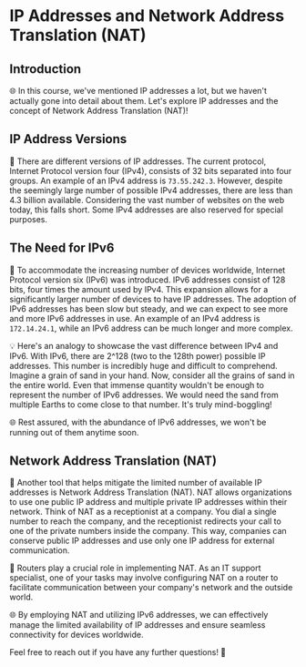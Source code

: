 # IP Addresses and Network Address Translation (NAT)

## Introduction
🌐 In this course, we've mentioned IP addresses a lot, but we haven't actually gone into detail about them. Let's explore IP addresses and the concept of Network Address Translation (NAT)!

## IP Address Versions
🔢 There are different versions of IP addresses. The current protocol, Internet Protocol version four (IPv4), consists of 32 bits separated into four groups. An example of an IPv4 address is `73.55.242.3`. However, despite the seemingly large number of possible IPv4 addresses, there are less than 4.3 billion available. Considering the vast number of websites on the web today, this falls short. Some IPv4 addresses are also reserved for special purposes.

## The Need for IPv6
🔁 To accommodate the increasing number of devices worldwide, Internet Protocol version six (IPv6) was introduced. IPv6 addresses consist of 128 bits, four times the amount used by IPv4. This expansion allows for a significantly larger number of devices to have IP addresses. The adoption of IPv6 addresses has been slow but steady, and we can expect to see more and more IPv6 addresses in use. An example of an IPv4 address is `172.14.24.1`, while an IPv6 address can be much longer and more complex.

💡 Here's an analogy to showcase the vast difference between IPv4 and IPv6. With IPv6, there are 2^128 (two to the 128th power) possible IP addresses. This number is incredibly huge and difficult to comprehend. Imagine a grain of sand in your hand. Now, consider all the grains of sand in the entire world. Even that immense quantity wouldn't be enough to represent the number of IPv6 addresses. We would need the sand from multiple Earths to come close to that number. It's truly mind-boggling!

🌐 Rest assured, with the abundance of IPv6 addresses, we won't be running out of them anytime soon.

## Network Address Translation (NAT)
🔀 Another tool that helps mitigate the limited number of available IP addresses is Network Address Translation (NAT). NAT allows organizations to use one public IP address and multiple private IP addresses within their network. Think of NAT as a receptionist at a company. You dial a single number to reach the company, and the receptionist redirects your call to one of the private numbers inside the company. This way, companies can conserve public IP addresses and use only one IP address for external communication.

🔁 Routers play a crucial role in implementing NAT. As an IT support specialist, one of your tasks may involve configuring NAT on a router to facilitate communication between your company's network and the outside world.

🌐 By employing NAT and utilizing IPv6 addresses, we can effectively manage the limited availability of IP addresses and ensure seamless connectivity for devices worldwide.

Feel free to reach out if you have any further questions! 🤗